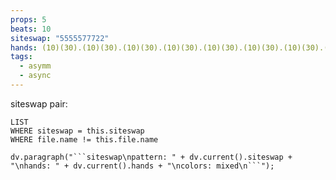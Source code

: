 ```yaml
---
props: 5
beats: 10
siteswap: "5555577722"
hands: (10)(30).(10)(30).(10)(30).(10)(30).(10)(30).(10)(30).(10)(30).(10)(30).(20)(20).(20)(20).
tags:
  - asymm
  - async
---
```


siteswap pair:
```dataview
LIST
WHERE siteswap = this.siteswap
WHERE file.name != this.file.name
```
```dataviewjs
dv.paragraph("```siteswap\npattern: " + dv.current().siteswap + "\nhands: " + dv.current().hands + "\ncolors: mixed\n```");
```
